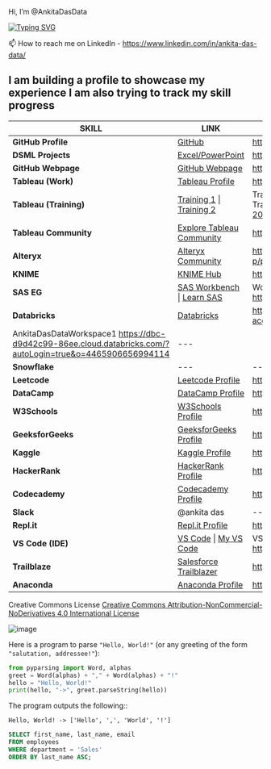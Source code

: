 Hi, I’m @AnkitaDasData

[![Typing SVG](https://readme-typing-svg.demolab.com/?lines=I+am+building+a+profile+to+showcase;Please+have+patience)](https://git.io/typing-svg)

📫 How to reach me on LinkedIn - https://www.linkedin.com/in/ankita-das-data/

I am building a profile to showcase my experience
I am also trying to track my skill progress
-----------------------------------------------------------------------------------


| **SKILL**                | **LINK**                                                                                       | **Actual Link**                                                               | **CONTENTS**                                    |
|--------------------------|-----------------------------------------------------------------------------------------------|------------------------------------------------------------------------------|------------------------------------------------|
| **GitHub Profile**        | [GitHub](https://github.com/AnkitaDasData)                                                     | https://github.com/AnkitaDasData                                              | Problem/Approach/ModelUsed/Value               |
| **DSML Projects**         | [Excel/PowerPoint](https://ankitadasdata.github.io/)                                           | https://ankitadasdata.github.io/                                              | ---                                            |
| **GitHub Webpage**        | [GitHub Webpage](https://ankitadasdata.github.io/Ankita-Das-Data.github.io/)                   | https://ankitadasdata.github.io/Ankita-Das-Data.github.io/                    | ---                                            |
| **Tableau (Work)**        | [Tableau Profile](https://public.tableau.com/app/profile/ankitadasdata/vizzes)                 | https://public.tableau.com/app/profile/ankitadasdata/vizzes                   | ---                                            |
| **Tableau (Training)**    | [Training 1](https://www.tableau.com/learn/training) \| [Training 2](https://www.tableau.com/learn/training/pre-2021.1-tableau-free-training-videos) | Training 1: https://www.tableau.com/learn/training \| Training 2: https://www.tableau.com/learn/training/pre-2021.1-tableau-free-training-videos | ---                                            |
| **Tableau Community**     | [Explore Tableau Community](https://community.tableau.com/s/explore-forums)                   | https://community.tableau.com/s/explore-forums                               | ---                                            |
| **Alteryx**               | [Alteryx Community](https://community.alteryx.com/t5/Certification-Exams/bd-p/product-certification) | https://community.alteryx.com/t5/Certification-Exams/bd-p/product-certification | ---                                            |
| **KNIME**                 | [KNIME Hub](https://hub.knime.com/ankitadasdata)                                               | https://hub.knime.com/ankitadasdata                                           | ---                                            |
| **SAS EG**                | [SAS Workbench](https://welcome.oda.sas.com/) \| [Learn SAS](https://learn.sas.com/my/)                         | Workbench: https://welcome.oda.sas.com/ \| Learn: https://learn.sas.com/my/          | ---                                            |
| **Databricks**            | [Databricks](https://community.cloud.databricks.com/settings/user/profile?o=2514536658174028)  | https://accounts.cloud.databricks.com/?account_id=7939a7f2-6813-47a0-9554-f7e150be6dc2
	AnkitaDasDataWorkspace1 	https://dbc-d9d42c99-86ee.cloud.databricks.com/?autoLogin=true&o=4465906656994114 | ---                                            |
| **Snowflake**             | ---                                                                                           | ---                                                                          | ---                                            |
| **Leetcode**              | [Leetcode Profile](https://leetcode.com/u/ankitadasdata/)                                      | https://leetcode.com/u/ankitadasdata                                          | ---                                            |
| **DataCamp**              | [DataCamp Profile](https://www.datacamp.com/portfolio/ankitadasdata)                           | https://www.datacamp.com/portfolio/ankitadasdata                              | ---                                            |
| **W3Schools**             | [W3Schools Profile](https://www.w3profile.com/ankitadasdata)                                   | https://www.w3profile.com/ankitadasdata                                       | ---                                            |
| **GeeksforGeeks**         | [GeeksforGeeks Profile](https://www.geeksforgeeks.org/user/ankitadas345/)                      | https://www.geeksforgeeks.org/user/ankitadas345/                              | ---                                            |
| **Kaggle**                | [Kaggle Profile](https://www.kaggle.com/ankitadasdata)                                         | https://www.kaggle.com/ankitadasdata                                          | ---                                            |
| **HackerRank**            | [HackerRank Profile](https://www.hackerrank.com/profile/AnkitaDasData)                         | https://www.hackerrank.com/profile/AnkitaDasData                              | ---                                            |
| **Codecademy**            | [Codecademy Profile](https://www.codecademy.com/profiles/ankitadasdata)                        | https://www.codecademy.com/profiles/ankitadasdata                             | ---                                            |
| **Slack**                 | @ankita das                                                                                   | ---                                                                          | ---                                            |
| **Repl.it**               | [Repl.it Profile](https://replit.com/@ankitadasdata)                                           | https://replit.com/@ankitadasdata                                             | ---                                            |
| **VS Code (IDE)**         | [VS Code](https://code.visualstudio.com/) \| [My VS Code](https://app.vsaex.visualstudio.com/me?mkt=en-US)     | VS Code: https://code.visualstudio.com/ \| My VS Code: https://app.vsaex.visualstudio.com/me?mkt=en-US | ---                                            |
| **Trailblaze**            | [Salesforce Trailblazer](https://www.salesforce.com/trailblazer/ankitadasdata)                 | https://www.salesforce.com/trailblazer/ankitadasdata                          | ---                                            |
| **Anaconda**              | [Anaconda Profile](https://anaconda.cloud/)                                                    | https://anaconda.cloud/                                                       | ---                                            |



Creative Commons License [Creative Commons Attribution-NonCommercial-NoDerivatives 4.0 International License](https://creativecommons.org/licenses/by-nc-nd/4.0/)

![image](https://github.com/user-attachments/assets/95a39b19-6afa-45f5-a038-2780c7e21937)

Here is a program to parse ``"Hello, World!"`` (or any greeting of the form
``"salutation, addressee!"``):

```python
from pyparsing import Word, alphas
greet = Word(alphas) + "," + Word(alphas) + "!"
hello = "Hello, World!"
print(hello, "->", greet.parseString(hello))
```

The program outputs the following::

    Hello, World! -> ['Hello', ',', 'World', '!']

```sql
SELECT first_name, last_name, email
FROM employees
WHERE department = 'Sales'
ORDER BY last_name ASC;
```

<!---
AnkitaDasData/AnkitaDasData is a ✨ special ✨ repository because its `README.md` (this file) appears on your GitHub profile.
You can click the Preview link to take a look at your changes.
--->
